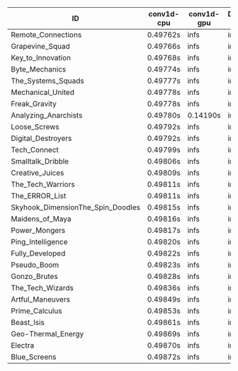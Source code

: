 |ID|conv1d-cpu|conv1d-gpu|DWSPConv2D-gpu|gemm-gpu|avg|
|-|-|-|-|-|-|
|Remote_Connections|0.49762s|infs|infs|4.63919s|infs|
|Grapevine_Squad|0.49766s|infs|infs|4.61919s|infs|
|Key_to_Innovation|0.49768s|infs|infs|4.60324s|infs|
|Byte_Mechanics|0.49774s|infs|infs|4.62734s|infs|
|The_Systems_Squads|0.49777s|infs|infs|4.62795s|infs|
|Mechanical_United|0.49778s|infs|infs|4.64287s|infs|
|Freak_Gravity|0.49778s|infs|infs|4.60032s|infs|
|Analyzing_Anarchists|0.49780s|0.14190s|infs|4.57656s|infs|
|Loose_Screws|0.49792s|infs|infs|4.61986s|infs|
|Digital_Destroyers|0.49792s|infs|infs|4.56856s|infs|
|Tech_Connect|0.49799s|infs|infs|4.59590s|infs|
|Smalltalk_Dribble|0.49806s|infs|infs|4.58504s|infs|
|Creative_Juices|0.49809s|infs|infs|4.64132s|infs|
|The_Tech_Warriors|0.49811s|infs|infs|4.62791s|infs|
|The_ERROR_List|0.49811s|infs|infs|4.57542s|infs|
|Skyhook_DimensionThe_Spin_Doodles|0.49815s|infs|infs|4.59063s|infs|
|Maidens_of_Maya|0.49816s|infs|infs|4.64752s|infs|
|Power_Mongers|0.49817s|infs|infs|4.63215s|infs|
|Ping_Intelligence|0.49820s|infs|infs|4.62509s|infs|
|Fully_Developed|0.49822s|infs|infs|4.59056s|infs|
|Pseudo_Boom|0.49823s|infs|infs|4.62436s|infs|
|Gonzo_Brutes|0.49828s|infs|infs|4.60442s|infs|
|The_Tech_Wizards|0.49836s|infs|infs|4.63761s|infs|
|Artful_Maneuvers|0.49849s|infs|infs|4.60832s|infs|
|Prime_Calculus|0.49853s|infs|infs|4.59064s|infs|
|Beast_Isis|0.49861s|infs|infs|4.63565s|infs|
|Geo-Thermal_Energy|0.49869s|infs|infs|4.63915s|infs|
|Electra|0.49870s|infs|infs|4.62335s|infs|
|Blue_Screens|0.49872s|infs|infs|4.61176s|infs|
